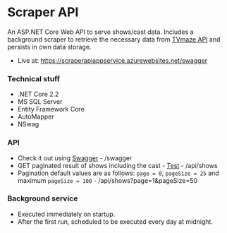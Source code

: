 # Scraper API
An ASP.NET Core Web API to serve shows/cast data. Includes a background scraper to retrieve the necessary data from [TVmaze API](http://www.tvmaze.com/api) and persists in own data storage.

* Live at: https://scraperapiappservice.azurewebsites.net/swagger

### Technical stuff
* .NET Core 2.2
* MS SQL Server
* Entity Framework Core
* AutoMapper
* NSwag

### API
* Check it out using [Swagger](http://www.tvmaze.com/api) - /swagger
* GET paginated result of shows including the cast - [Test](https://scraperapiappservice.azurewebsites.net/api/shows) - /api/shows
* Pagination default values are as follows: `page = 0`, `pageSize = 25` and maximum `pageSize = 100` - /api/shows?page=1&pageSize=50

### Background service
* Executed immediately on startup.
* After the first run, scheduled to be executed every day at midnight.
